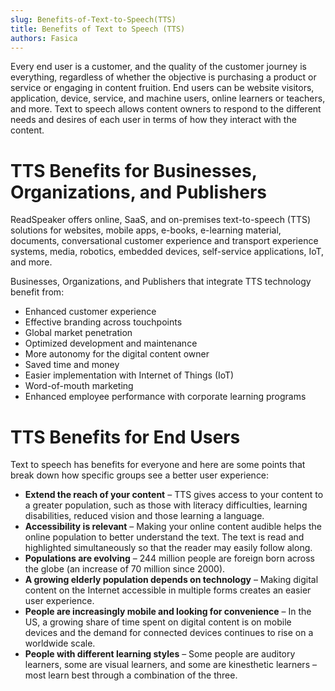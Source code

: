 ```yaml
---
slug: Benefits-of-Text-to-Speech(TTS)
title: Benefits of Text to Speech (TTS)
authors: Fasica
---
```


Every end user is a customer, and the quality of the customer journey is everything, regardless of whether the objective is purchasing a product or service or engaging in content fruition. End users can be website visitors, application, device, service, and machine users, online learners or teachers, and more. Text to speech allows content owners to respond to the different needs and desires of each user in terms of how they interact with the content.

# TTS Benefits for Businesses, Organizations, and Publishers

ReadSpeaker offers online, SaaS, and on-premises text-to-speech (TTS) solutions for websites, mobile apps, e-books, e-learning material, documents, conversational customer experience and transport experience systems, media, robotics, embedded devices, self-service applications, IoT, and more.

Businesses, Organizations, and Publishers that integrate TTS technology benefit from:

- Enhanced customer experience
- Effective branding across touchpoints
- Global market penetration
- Optimized development and maintenance
- More autonomy for the digital content owner
- Saved time and money
- Easier implementation with Internet of Things (IoT)
- Word-of-mouth marketing
- Enhanced employee performance with corporate learning programs

# TTS Benefits for End Users

Text to speech has benefits for everyone and here are some points that break down how specific groups see a better user experience:

- **Extend the reach of your content** – TTS gives access to your content to a greater population, such as those with literacy difficulties, learning disabilities, reduced vision and those learning a language.
- **Accessibility is relevant** – Making your online content audible helps the online population to better understand the text. The text is read and highlighted simultaneously so that the reader may easily follow along.
- **Populations are evolving** – 244 million people are foreign born across the globe (an increase of 70 million since 2000).
- **A growing elderly population depends on technology** – Making digital content on the Internet accessible in multiple forms creates an easier user experience.
- **People are increasingly mobile and looking for convenience** – In the US, a growing share of time spent on digital content is on mobile devices and the demand for connected devices continues to rise on a worldwide scale.
- **People with different learning styles** – Some people are auditory learners, some are visual learners, and some are kinesthetic learners – most learn best through a combination of the three.

